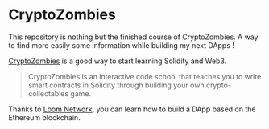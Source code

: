 # CryptoZombies

This repository is nothing but the finished course of CryptoZombies. A way to find more easily some information while building my next DApps !

[CryptoZombies](https://cryptozombies.io/) is a good way to start learning Solidity and Web3.

> CryptoZombies is an interactive code school that teaches you to write smart contracts in Solidity through building your own crypto-collectables game.

Thanks to [Loom Network](https://loomx.io/), you can learn how to build a DApp based on the Ethereum blockchain.